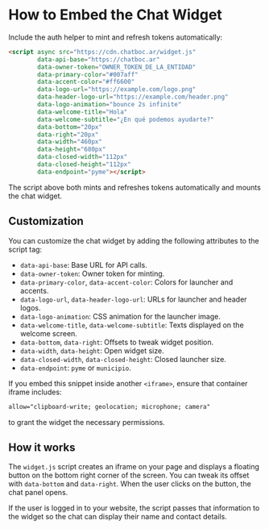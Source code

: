 # How to Embed the Chat Widget

Include the auth helper to mint and refresh tokens automatically:

```html
<script async src="https://cdn.chatboc.ar/widget.js"
        data-api-base="https://chatboc.ar"
        data-owner-token="OWNER_TOKEN_DE_LA_ENTIDAD"
        data-primary-color="#007aff"
        data-accent-color="#ff6600"
        data-logo-url="https://example.com/logo.png"
        data-header-logo-url="https://example.com/header.png"
        data-logo-animation="bounce 2s infinite"
        data-welcome-title="Hola"
        data-welcome-subtitle="¿En qué podemos ayudarte?"
        data-bottom="20px"
        data-right="20px"
        data-width="460px"
        data-height="680px"
        data-closed-width="112px"
        data-closed-height="112px"
        data-endpoint="pyme"></script>
```

The script above both mints and refreshes tokens automatically and mounts the chat widget.

## Customization

You can customize the chat widget by adding the following attributes to the script tag:

* `data-api-base`: Base URL for API calls.
* `data-owner-token`: Owner token for minting.
* `data-primary-color`, `data-accent-color`: Colors for launcher and accents.
* `data-logo-url`, `data-header-logo-url`: URLs for launcher and header logos.
* `data-logo-animation`: CSS animation for the launcher image.
* `data-welcome-title`, `data-welcome-subtitle`: Texts displayed on the welcome screen.
* `data-bottom`, `data-right`: Offsets to tweak widget position.
* `data-width`, `data-height`: Open widget size.
* `data-closed-width`, `data-closed-height`: Closed launcher size.
* `data-endpoint`: `pyme` or `municipio`.

If you embed this snippet inside another `<iframe>`, ensure that container iframe includes:

```html
allow="clipboard-write; geolocation; microphone; camera"
```
to grant the widget the necessary permissions.

## How it works

The `widget.js` script creates an iframe on your page and displays a floating button on the bottom right corner of the screen. You can tweak its offset with `data-bottom` and `data-right`. When the user clicks on the button, the chat panel opens.

If the user is logged in to your website, the script passes that information to the widget so the chat can display their name and contact details.
